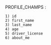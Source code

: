 PROFILE_CHAMPS :

    1) id
    2) first_name
    3) last_name
    4) age
    5) driver_license
    6) about_me
